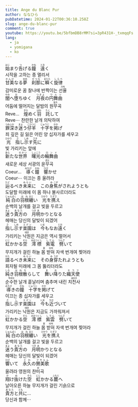 ```yaml
---
title: Ange du Blanc Pur
author: ななひら
pubDatetime: 2024-01-22T00:36:10.258Z
slug: ange-du-blanc-pur
comment: true
youtube: https://youtu.be/5bfbmDB8rMM?si=3pR431H-_txmqqFs
lang:
  - ja
  - yomigana
  - ko
---
```


<div>
    <div class="lang-ja"><ruby>始<rp>(</rp><rt>はじ</rt><rp>)</rp></ruby>まり<ruby>告<rp>(</rp><rt>つ</rt><rp>)</rp></ruby>げる<ruby>鐘<rp>(</rp><rt>かね</rt><rp>)</rp></ruby>　<ruby>遠<rp>(</rp><rt>とお</rt><rp>)</rp></ruby>く</div>
    <div class="lang-ko">시작을 고하는 종 멀리서</div>
</div>
<div>
    <div class="lang-ja"><ruby>甘美<rp>(</rp><rt>かんび</rt><rp>)</rp></ruby>なる<ruby>夢<rp>(</rp><rt>ゆめ</rt><rp>)</rp></ruby>　<ruby>刹那<rp>(</rp><rt>せつな</rt><rp>)</rp></ruby>に<ruby>瞬<rp>(</rp><rt>またた</rt><rp>)</rp></ruby>く<ruby>旋律<rp>(</rp><rt>しらべ</rt><rp>)</rp></ruby></div>
    <div class="lang-ko">감미로운 꿈 찰나에 반짝이는 <ruby>선율<rp>(</rp><rt class="show">가락</rt><rp>)</rp></ruby></div>
</div>
<div>
    <div class="lang-ja"><ruby>闇<rp>(</rp><rt>やみ</rt><rp>)</rp></ruby>へ<ruby>堕<rp>(</rp><rt>お</rt><rp>)</rp></ruby>ちゆく　<ruby>月夜<rp>(</rp><rt>つきよ</rt><rp>)</rp></ruby>の<ruby>円舞曲<rp>(</rp><rt>ワルツ</rt><rp>)</rp></ruby></div>
    <div class="lang-ko">어둠에 떨어지는 달밤의 <ruby>원무곡<rp>(</rp><rt class="show">왈츠</rt><rp>)</rp></ruby></div>
</div>
<div>
    <div class="lang-ja">Reve…　<ruby>煌<rp>(</rp><rt>きら</rt><rp>)</rp></ruby>めく<ruby>羽<rp>(</rp><rt>はね</rt><rp>)</rp></ruby>　<ruby>託<rp>(</rp><rt>たく</rt><rp>)</rp></ruby>して</div>
    <div class="lang-ko">Reve⋯ 찬란한 날개 의탁하여</div>
</div>
<div>
    <div class="lang-ja"><ruby>罪<rp>(</rp><rt>つみ</rt><rp>)</rp></ruby><ruby>深<rp>(</rp><rt>ふか</rt><rp>)</rp></ruby>き<ruby>迷<rp>(</rp><rt>まよ</rt><rp>)</rp></ruby>う<ruby>仔羊<rp>(</rp><rt>こひつじ</rt><rp>)</rp></ruby>　<ruby>十字<rp>(</rp><rt>じゅうじ</rt><rp>)</rp></ruby>を<ruby>掲<rp>(</rp><rt>かか</rt><rp>)</rp></ruby>げ</div>
    <div class="lang-ko">죄 깊은 길 잃은 어린 양 십자가를 세우고</div>
</div>
<div>
    <div class="lang-ja"><ruby>光<rp>(</rp><rt>ひかり</rt><rp>)</rp></ruby>　<ruby>指<rp>(</rp><rt>さ</rt><rp>)</rp></ruby>し<ruby>示<rp>(</rp><rt>しめ</rt><rp>)</rp></ruby>す<ruby>先<rp>(</rp><rt>さき</rt><rp>)</rp></ruby>に</div>
    <div class="lang-ko">빛 가리키는 앞에</div>
</div>
<div>
    <div class="lang-ja"><ruby>新<rp>(</rp><rt>あら</rt><rp>)</rp></ruby>たな<ruby>世界<rp>(</rp><rt>せかい</rt><rp>)</rp></ruby>　<ruby>曙光<rp>(</rp><rt>しょこう</rt><rp>)</rp></ruby>の<ruby>輪舞曲<rp>(</rp><rt>ロンド</rt><rp>)</rp></ruby></div>
    <div class="lang-ko">새로운 세상 서광의 <ruby>윤무곡<rp>(</rp><rt class="show">론도</rt><rp>)</rp></ruby></div>
</div>
<div>
    <div class="lang-ja">Coeur…　<ruby>導<rp>(</rp><rt>みちび</rt><rp>)</rp></ruby>く<ruby>鐘<rp>(</rp><rt>かね</rt><rp>)</rp></ruby>　<ruby>響<rp>(</rp><rt>ひび</rt><rp>)</rp></ruby>かせ</div>
    <div class="lang-ko">Coeur⋯ 이끄는 종 울려라</div>
</div>
<div>
    <div class="lang-ja"><ruby>辿<rp>(</rp><rt>たど</rt><rp>)</rp></ruby>るべき<ruby>未来<rp>(</rp><rt>みらい</rt><rp>)</rp></ruby>に　この<ruby>身<rp>(</rp><rt>み</rt><rp>)</rp></ruby><ruby>焦<rp>(</rp><rt>こが</rt><rp>)</rp></ruby>がされようとも</div>
    <div class="lang-ko">도달할 미래에 이 몸 하나 불사르더라도</div>
</div>
<div>
    <div class="lang-ja"><ruby>純白<rp>(</rp><rt>じゅんぱく</rt><rp>)</rp></ruby>の<ruby>羽根<rp>(</rp><rt>はね</rt><rp>)</rp></ruby><ruby>纏<rp>(</rp><rt>まと</rt><rp>)</rp></ruby>い　<ruby>光<rp>(</rp><rt>ひかり</rt><rp>)</rp></ruby>を<ruby>携<rp>(</rp><rt>たずさ</rt><rp>)</rp></ruby>え</div>
    <div class="lang-ko">순백의 날개를 걸고 빚을 두르고</div>
</div>
<div>
    <div class="lang-ja"><ruby>迷<rp>(</rp><rt>まよ</rt><rp>)</rp></ruby>う<ruby>貴方<rp>(</rp><rt>あなた</rt><rp>)</rp></ruby>の　<ruby>月<rp>(</rp><rt>つき</rt><rp>)</rp></ruby><ruby>明<rp>(</rp><rt>あ</rt><rp>)</rp></ruby>かりとなる</div>
    <div class="lang-ko">헤매는 당신의 달빚이 되겠어</div>
</div>
<div>
    <div class="lang-ja"><ruby>指<rp>(</rp><rt>さ</rt><rp>)</rp></ruby>し<ruby>示<rp>(</rp><rt>しめ</rt><rp>)</rp></ruby>す<ruby>楽園<rp>(</rp><rt>エデン</rt><rp>)</rp></ruby>は　<ruby>今<rp>(</rp><rt>いま</rt><rp>)</rp></ruby>もなお<ruby>遠<rp>(</rp><rt>とお</rt><rp>)</rp></ruby>く</div>
    <div class="lang-ko">가리키는 <ruby>낙원<rp>(</rp><rt class="show">에덴</rt><rp>)</rp>은 </ruby>지금은 역시 멀어서</div>
</div>
<div>
    <div class="lang-ja"><ruby>虹<rp>(</rp><rt>にじ</rt><rp>)</rp></ruby>かかる<ruby>空<rp>(</rp><rt>そら</rt><rp>)</rp></ruby>　<ruby>澪標<rp>(</rp><rt>みおつくし</rt><rp>)</rp></ruby>　<ruby>紫電<rp>(</rp><rt>しでん</rt><rp>)</rp></ruby>　<ruby>劈<rp>(</rp><rt>つんざ</rt><rp>)</rp></ruby>いて</div>
    <div class="lang-ko">무지개가 걸린 하늘 <ruby>몸 받혀<rp>(</rp><rt class="show">몸 바쳐</rt><rp>)</rp></ruby> 자색 번개여 찢어라</div>
</div>
<div>
    <div class="lang-ja"><ruby>語<rp>(</rp><rt>かた</rt><rp>)</rp></ruby>るべき<ruby>未来<rp>(</rp><rt>みらい</rt><rp>)</rp></ruby>に　その<ruby>身<rp>(</rp><rt>み</rt><rp>)</rp></ruby><ruby>穿<rp>(</rp><rt>うが</rt><rp>)</rp></ruby>たれようとも</div>
    <div class="lang-ko">회자될 미래에 그 몸 뚫리더라도</div>
</div>
<div>
    <div class="lang-ja"><ruby>純<rp>(</rp><rt>しろ</rt><rp>)</rp></ruby>き<ruby>羽根<rp>(</rp><rt>はね</rt><rp>)</rp></ruby><ruby>散<rp>(</rp><rt>ち</rt><rp>)</rp></ruby>らして　<ruby>舞<rp>(</rp><rt>ま</rt><rp>)</rp></ruby>い<ruby>降<rp>(</rp><rt>お</rt><rp>)</rp></ruby>りた<ruby>織天使<rp>(</rp><rt>セラフ</rt><rp>)</rp></ruby></div>
    <div class="lang-ko"><ruby>순수한<rp>(</rp><rt class="show">백색의</rt><rp>)</rp></ruby> 날개 흩날리며 춤추며 내린 <ruby>치천사<rp>(</rp><rt class="show">세라프</rt><rp>)</rp></ruby></div>
</div>
<div>
    <div class="lang-ja"><ruby>導<rp>(</rp><rt>みちび</rt><rp>)</rp></ruby>きの<ruby>鐘<rp>(</rp><rt>かね</rt><rp>)</rp></ruby>　<ruby>十字<rp>(</rp><rt>じゅうじ</rt><rp>)</rp></ruby>を<ruby>掲<rp>(</rp><rt>かか</rt><rp>)</rp></ruby>げて</div>
    <div class="lang-ko">이끄는 종 십자가를 세우고</div>
</div>
<div>
    <div class="lang-ja"><ruby>指<rp>(</rp><rt>さ</rt><rp>)</rp></ruby>し<ruby>示<rp>(</rp><rt>し</rt><rp>)</rp></ruby>す<ruby>楽園<rp>(</rp><rt>エデン</rt><rp>)</rp></ruby>は　<ruby>今<rp>(</rp><rt>いま</rt><rp>)</rp></ruby>も<ruby>近<rp>(</rp><rt>ちか</rt><rp>)</rp></ruby>づいて</div>
    <div class="lang-ko">가리키는 <ruby>낙원<rp>(</rp><rt class="show">에덴</rt><rp>)</rp></ruby>은 지금도 가까워져서</div>
</div>
<div>
    <div class="lang-ja"><ruby>虹<rp>(</rp><rt>にじ</rt><rp>)</rp></ruby>かかる<ruby>空<rp>(</rp><rt>そら</rt><rp>)</rp></ruby>　<ruby>澪標<rp>(</rp><rt>みおつくし</rt><rp>)</rp></ruby>　<ruby>紫雲<rp>(</rp><rt>しでん</rt><rp>)</rp></ruby>　<ruby>劈<rp>(</rp><rt>つんざ</rt><rp>)</rp></ruby>いて</div>
    <div class="lang-ko">무지개가 걸린 하늘 <ruby>몸 받혀<rp>(</rp><rt class="show">몸 바쳐</rt><rp>)</rp></ruby> 자색 번개여 찢어라</div>
</div>
<div>
    <div class="lang-ja"><ruby>純白<rp>(</rp><rt>じゅんぱく</rt><rp>)</rp></ruby>の<ruby>羽根<rp>(</rp><rt>はね</rt><rp>)</rp></ruby><ruby>纏<rp>(</rp><rt>まと</rt><rp>)</rp></ruby>い　<ruby>光<rp>(</rp><rt>ひかり</rt><rp>)</rp></ruby>を<ruby>携<rp>(</rp><rt>たずさ</rt><rp>)</rp></ruby>え</div>
    <div class="lang-ko">순백의 날개를 걸고 빛을 두르고</div>
</div>
<div>
    <div class="lang-ja"><ruby>迷<rp>(</rp><rt>まよ</rt><rp>)</rp></ruby>う<ruby>貴方<rp>(</rp><rt>あなた</rt><rp>)</rp></ruby>の　<ruby>月<rp>(</rp><rt>つき</rt><rp>)</rp></ruby><ruby>明<rp>(</rp><rt>あ</rt><rp>)</rp></ruby>かりとなる</div>
    <div class="lang-ko">헤매는 당신의 달빛이 되겠어</div>
</div>
<div>
    <div class="lang-ja"><ruby>響<rp>(</rp><rt>ひび</rt><rp>)</rp></ruby>いて　<ruby>永久<rp>(</rp><rt>とわ</rt><rp>)</rp></ruby>の<ruby>賛美歌<rp>(</rp><rt>プサルム</rt><rp>)</rp></ruby></div>
    <div class="lang-ko">울려라 영원의 <ruby>찬미곡<rp>(</rp><rt class="show">삼</rt><rp>)</rp></ruby></div>
</div>
<div>
    <div class="lang-ja"><ruby>翔<rp>(</rp><rt>か</rt><rp>)</rp></ruby>け<ruby>抜<rp>(</rp><rt>ぬ</rt><rp>)</rp></ruby>けた<ruby>空<rp>(</rp><rt>そら</rt><rp>)</rp></ruby>　<ruby>虹<rp>(</rp><rt>にじ</rt><rp>)</rp></ruby>かかる<ruby>麓<rp>(</rp><rt>ふもと</rt><rp>)</rp></ruby>へ</div>
    <div class="lang-ko">날아오른 하늘 무지개가 걸린 기슭으로</div>
</div>
<div>
    <div class="lang-ja"><ruby>貴方<rp>(</rp><rt>あなた</rt><rp>)</rp></ruby>と<ruby>共<rp>(</rp><rt>とも</rt><rp>)</rp></ruby>に…</div>
    <div class="lang-ko">당신과 함께⋯</div>
</div>